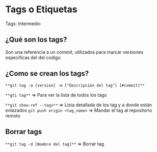# Tags o Etiquetas

Tags: Intermedio

## ¿Qué son los tags?

Son una referencia a un commit, utilizados para marcar versiones especificas del del codigo

## ¿Como se crean los tags?

`**git tag -a [version] -m ["Descripción del tag"] [#commit]**`

`**gti tag**` ⇒ Para ver la lista de todos los tags

`**git show-ref --tags**` ⇒ Lista detallada de los tag y a donde están enlazados
`git push origin <tag_name>`  => Mandar el tag al repositorio remoto

## Borrar tags

`**git tag -d [Nombre del tag]**` ⇒ Borrar tag